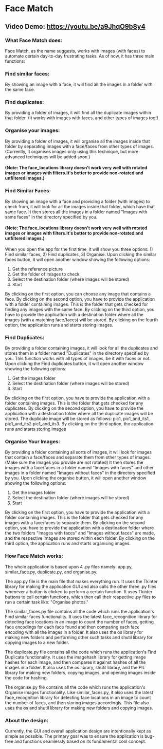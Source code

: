 # Face Match
## Video Demo: https://youtu.be/a9JhqO9b8y4

### What Face Match does:
Face Match, as the name suggests, works with images (with faces) to automate certain day-to-day frustrating tasks. As of now, it has three main functions:

### Find similar faces:
By showing an image with a face, it will find all the images in a folder with the same face.

### Find duplicates:
By providing a folder of images, it will find all the duplicate images within that folder. (It works with images with faces, and other types of images too!)

### Organise your images:
By providing a folder of images, it will organise all the images inside that folder by separating images with a face/faces from other types of images. (Currently, it organises images only using this technique, but more advanced techniques will be added soon.)

#### (Note: The face_locations library doesn't work very well with rotated images or images with filters.It's better to provide non-rotated and unfiltered images.)

### Find Similar Faces:
By showing an image with a face and providing a folder (with images) to check from, it will look for all the images inside that folder, which have that same face. It then stores all the images in a folder named "Images with same faces" in the directory specified by you.

#### (Note: The face_locations library doesn't work very well with rotated images or images with filters.It's better to provide non-rotated and unfiltered images.)

When you open the app for the first time, it will show you three options: 1) Find similar faces, 2) Find duplicates, 3) Organise. Upon clicking the similar faces button, it will open another window showing the following options:

1) Get the reference picture
2) Get the folder of images to check
3) Select the destination folder (where images will be stored)
4) Start

By clicking on the first option, you can choose any image that contains a face. By clicking on the second option, you have to provide the application with a folder containing images. This is the folder that gets checked for finding any images with the same face. By clicking on the third option, you have to provide the application with a destination folder where all the images (with a matching face/faces) will be stored. By clicking on the fourth option, the application runs and starts storing images.

### Find Duplicates:
By providing a folder containing images, it will look for all the duplicates and stores them in a folder named "Duplicates" in the directory specified by you. This function works with all types of images, be it with faces or not. Upon clicking the Find duplicates button, it will open another window showing the following options:

1) Get the images folder
2) Select the destination folder (where images will be stored)
3) Start

By clicking on the first option, you have to provide the application with a folder containing images. This is the folder that gets checked for any duplicates. By clicking on the second option, you have to provide the application with a destination folder where all the duplicate images will be stored. The duplicate image will be stored as follows: pic1, pic1_and_its1, pic1_and_its2 pic1_and_its3. By clicking on the third option, the application runs and starts storing images

### Organise Your Images:
By providing a folder containing all sorts of images, it will look for images that contain a face/faces and separate them from other types of images. (Make sure the images you provide are not rotated) It then stores the images with a face/faces in a folder named "Images with faces" and other images in a folder named "Images without faces" in the directory specified by you. Upon clicking the organise button, it will open another window showing the following options:

1) Get the images folder
2) Select the destination folder (where images will be stored)
3) Start

By clicking on the first option, you have to provide the application with a folder containing images. This is the folder that gets checked for any images with a face/faces to separate them. By clicking on the second option, you have to provide the application with a destination folder where the two folders "Images with faces" and "Images without faces" are made, and the respective images are stored within each folder. By clicking on the third option, the application runs and starts organising images.

### How Face Match works:
The whole application is based upon 4 .py files namely: app.py, similar_face.py, duplicate.py, and organise.py.

The app.py file is the main file that makes everything run. It uses the Tkinter library for making the application GUI and also calls the other three .py files whenever a button is clicked to perform a certain function. It uses Tkinter buttons to call certain functions, which then call their respective .py files to run a certain task like: "Organise photos."

The similar_faces.py file contains all the code which runs the application's Find similar faces functionality. It uses the latest face_recognition library for detecting face locations in an image to count the number of faces, getting face encodings for each face found and then comparing each face encoding with all the images in a folder. It also uses the os library for making new folders and performing other such tasks and shutil library for copying images to a new folder.

The duplicate.py file contains all the code which runs the application's Find Duplicate functionality. It uses the imagehash library for getting image hashes for each image, and then compares it against hashes of all the images in a folder. It also uses the os library, shutil library, and the PIL library for making new folders, copying images, and opening images inside the code for hashing.

The organise.py file contains all the code which runs the application's Organise images functionality. Like similar_faces.py, it also uses the latest face_recognition library for detecting face locations in an image to count the number of faces, and then storing images accordingly. This file also uses the os and shutil library for making new folders and copying images.

### About the design:
Currently, the GUI and overall application design are intentionally kept as simple as possible. The primary goal was to ensure the application is bug-free and functions seamlessly based on its fundamental cool concept.
